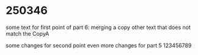 # 250346

some text for first point of part 6: merging a copy
other text that does not match the CopyA

some changes for second point
even more changes for part 5
123456789
